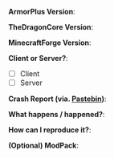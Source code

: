 **ArmorPlus Version**:

**TheDragonCore Version**:

**MinecraftForge Version**:

**Client or Server?**:
- [ ] Client
- [ ] Server

**Crash Report (via. [Pastebin](http://pastebin.com/))**:

**What happens / happened?**:

**How can I reproduce it?**:

**(Optional) ModPack**:
